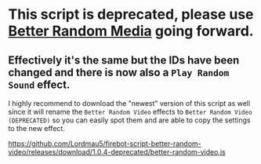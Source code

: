 # This script is deprecated, please use [Better Random Media](https://github.com/Lordmau5/firebot-script-better-random-media) going forward.

## Effectively it's the same but the IDs have been changed and there is now also a `Play Random Sound` effect.

I highly recommend to download the "newest" version of this script as well since it will rename the `Better Random Video` effects to `Better Random Video (DEPRECATED)` so you can easily spot them and are able to copy the settings to the new effect.

https://github.com/Lordmau5/firebot-script-better-random-video/releases/download/1.0.4-deprecated/better-random-video.js